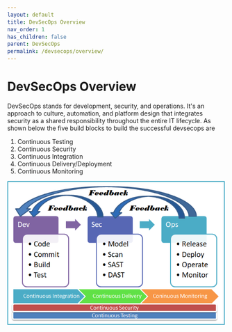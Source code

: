 ```yaml
---
layout: default
title: DevSecOps Overview
nav_order: 1
has_children: false
parent: DevSecOps
permalink: /devsecops/overview/
---
```


# DevSecOps Overview

DevSecOps stands for development, security, and operations. It's an approach to culture, automation, and platform design that integrates security as a shared responsibility throughout the entire IT lifecycle. As shown below the five build blocks to build the successful devsecops are

1. Continuous Testing
2. Continuous Security
3. Continuous Integration
4. Continuous Delivery/Deployment
5. Continuous Monitoring

![](../../assets/images/devsecops-process.jpg)